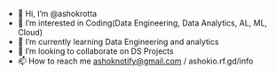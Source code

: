- 👋 Hi, I’m @ashokrotta
- 👀 I’m interested in Coding(Data Engineering, Data Analytics, AL, ML, Cloud)
- 🌱 I’m currently learning Data Engineering and analytics
- 💞️ I’m looking to collaborate on DS Projects
- 📫 How to reach me ashoknotify@gmail.com / ashokio.rf.gd/info

<!---
ashokrotta/ashokrotta is a ✨ special ✨ repository because its `README.md` (this file) appears on your GitHub profile.
You can click the Preview link to take a look at your changes.
--->
